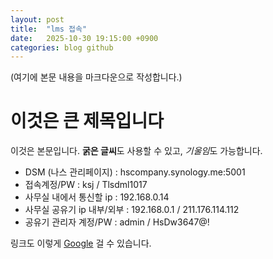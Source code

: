 ```yaml
---
layout: post
title:  "lms 접속"
date:   2025-10-30 19:15:00 +0900
categories: blog github
---
```


(여기에 본문 내용을 마크다운으로 작성합니다.)

# 이것은 큰 제목입니다

이것은 본문입니다. **굵은 글씨**도 사용할 수 있고, *기울임*도 가능합니다.

- DSM (나스 관리페이지) : hscompany.synology.me:5001
- 접속계정/PW : ksj / Tlsdml1017
- 사무실 내에서 통신할 ip : 192.168.0.14
- 사무실 공유기 ip 내부/외부 : 192.168.0.1 / 211.176.114.112
- 공유기 관리자 계정/PW : admin / HsDw3647@!

링크도 이렇게 [Google](https://google.com) 걸 수 있습니다.
